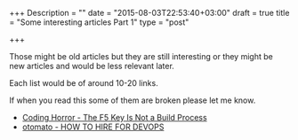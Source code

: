 +++
Description = ""
date = "2015-08-03T22:53:40+03:00"
draft = true
title = "Some interesting articles Part 1"
type = "post"

+++

Those might be old articles but they are still interesting or they might be new articles and would be less relevant later. 

Each list would be of around 10-20 links.

If when you read this some of them are broken please let me know.

* [Coding Horror - The F5 Key Is Not a Build Process](http://blog.codinghorror.com/the-f5-key-is-not-a-build-process/)
* [otomato - HOW TO HIRE FOR DEVOPS](https://otomato.wordpress.com/2015/04/29/how-to-hire-for-devops/)
